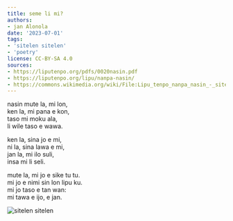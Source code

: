```yaml
---
title: seme li mi?
authors:
- jan Alonola
date: '2023-07-01'
tags:
- 'sitelen sitelen'
- 'poetry'
license: CC-BY-SA 4.0
sources:
- https://liputenpo.org/pdfs/0020nasin.pdf
- https://liputenpo.org/lipu/nanpa-nasin/
- https://commons.wikimedia.org/wiki/File:Lipu_tenpo_nanpa_nasin_-_sitelen_sitelen.png
---
```


nasin mute la, mi lon,  
ken la, mi pana e kon,  
taso mi moku ala,  
li wile taso e wawa.

ken la, sina jo e mi,  
ni la, sina lawa e mi,  
jan la, mi ilo suli,  
insa mi li seli.

mute la, mi jo e sike tu tu.  
mi jo e nimi sin lon lipu ku.  
mi jo taso e tan wan:  
mi tawa e ijo, e jan.

![sitelen sitelen](https://upload.wikimedia.org/wikipedia/commons/1/10/Lipu_tenpo_nanpa_nasin_-_sitelen_sitelen.png)